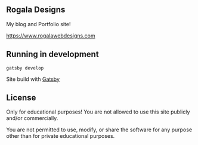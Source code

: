 ## Rogala Designs

My blog and Portfolio site!

https://www.rogalawebdesigns.com

## Running in development
`gatsby develop`

Site build with [Gatsby](https://www.gatsbyjs.org/)

## License
Only for educational purposes! You are not allowed to use this site publicly and/or commercially.

You are not permitted to use, modify, or share the software for any purpose other than for private educational purposes.